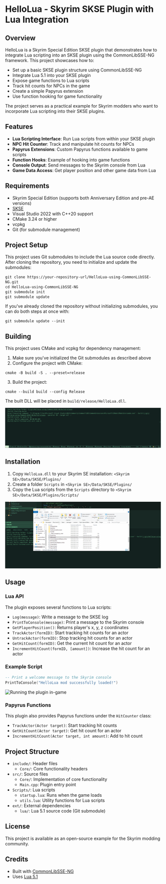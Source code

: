 # HelloLua - Skyrim SKSE Plugin with Lua Integration

## Overview

HelloLua is a Skyrim Special Edition SKSE plugin that demonstrates how to integrate Lua scripting into an SKSE plugin using the CommonLibSSE-NG framework. This project showcases how to:

- Set up a basic SKSE plugin structure using CommonLibSSE-NG
- Integrate Lua 5.1 into your SKSE plugin
- Expose game functions to Lua scripts
- Track hit counts for NPCs in the game
- Create a simple Papyrus extension
- Use function hooking for game functionality

The project serves as a practical example for Skyrim modders who want to incorporate Lua scripting into their SKSE plugins.

## Features

- **Lua Scripting Interface**: Run Lua scripts from within your SKSE plugin
- **NPC Hit Counter**: Track and manipulate hit counts for NPCs
- **Papyrus Extensions**: Custom Papyrus functions available to game scripts
- **Function Hooks**: Example of hooking into game functions
- **Console Output**: Send messages to the Skyrim console from Lua
- **Game Data Access**: Get player position and other game data from Lua

## Requirements

- Skyrim Special Edition (supports both Anniversary Edition and pre-AE versions)
- [SKSE](https://skse.silverlock.org/)
- Visual Studio 2022 with C++20 support
- CMake 3.24 or higher
- vcpkg
- Git (for submodule management)

## Project Setup

This project uses Git submodules to include the Lua source code directly. After cloning the repository, you need to initialize and update the submodules:

```
git clone https://your-repository-url/HelloLua-using-CommonLibSSE-NG.git
cd HelloLua-using-CommonLibSSE-NG
git submodule init
git submodule update
```

If you've already cloned the repository without initializing submodules, you can do both steps at once with:

```
git submodule update --init
```

## Building

This project uses CMake and vcpkg for dependency management:

1. Make sure you've initialized the Git submodules as described above
2. Configure the project with CMake:
```
cmake -B build -S . --preset=release
```
3. Build the project:
```
cmake --build build --config Release
```

The built DLL will be placed in `build/release/HelloLua.dll`.

![Building the project](docs/img/build.gif)

## Installation

1. Copy `HelloLua.dll` to your Skyrim SE installation: `<Skyrim SE>/Data/SKSE/Plugins/`
2. Create a folder `Scripts` in `<Skyrim SE>/Data/SKSE/Plugins/`
3. Copy the Lua scripts from the `Scripts` directory to `<Skyrim SE>/Data/SKSE/Plugins/Scripts/`

![Deploying the plugin](docs/img/deploy.gif)

## Usage

### Lua API

The plugin exposes several functions to Lua scripts:

- `Log(message)`: Write a message to the SKSE log
- `PrintToConsole(message)`: Print a message to the Skyrim console
- `GetPlayerPosition()`: Returns player's x, y, z coordinates
- `TrackActor(formID)`: Start tracking hit counts for an actor
- `UntrackActor(formID)`: Stop tracking hit counts for an actor
- `GetHitCount(formID)`: Get the current hit count for an actor
- `IncrementHitCount(formID, [amount])`: Increase the hit count for an actor

### Example Script

```lua
-- Print a welcome message to the Skyrim console
PrintToConsole("HelloLua mod successfully loaded!")
```

![Running the plugin in-game](docs/img/run.gif)

### Papyrus Functions

This plugin also provides Papyrus functions under the `HitCounter` class:

- `TrackActor(Actor target)`: Start tracking hit counts
- `GetHitCount(Actor target)`: Get hit count for an actor
- `IncrementHitCount(Actor target, int amount)`: Add to hit count

## Project Structure

- `include/`: Header files
  - `Core/`: Core functionality headers
- `src/`: Source files
  - `Core/`: Implementation of core functionality
  - `Main.cpp`: Plugin entry point
- `Scripts/`: Lua scripts
  - `startup.lua`: Runs when the game loads
  - `utils.lua`: Utility functions for Lua scripts
- `ext/`: External dependencies
  - `lua/`: Lua 5.1 source code (Git submodule)

## License

This project is available as an open-source example for the Skyrim modding community.

## Credits

- Built with [CommonLibSSE-NG](https://github.com/CharmedBaryon/CommonLibSSE-NG)
- Uses [Lua 5.1](https://www.lua.org/)